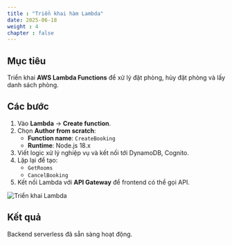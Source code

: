 ```yaml
---
title : "Triển khai hàm Lambda"
date: 2025-06-18
weight : 4
chapter : false
---
```


## Mục tiêu

Triển khai **AWS Lambda Functions** để xử lý đặt phòng, hủy đặt phòng và lấy danh sách phòng.

## Các bước

1. Vào **Lambda** → **Create function**.
2. Chọn **Author from scratch**:
   - **Function name**: `CreateBooking`
   - **Runtime**: Node.js 18.x
3. Viết logic xử lý nghiệp vụ và kết nối tới DynamoDB, Cognito.
4. Lặp lại để tạo:
   - `GetRooms`
   - `CancelBooking`
5. Kết nối Lambda với **API Gateway** để frontend có thể gọi API.

![Triển khai Lambda](images/deploy_lambda.png)

## Kết quả

Backend serverless đã sẵn sàng hoạt động.
